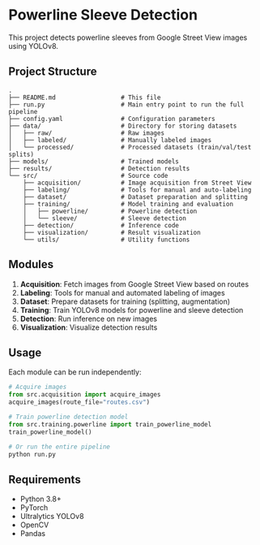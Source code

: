 # Powerline Sleeve Detection

This project detects powerline sleeves from Google Street View images using YOLOv8.

## Project Structure

```
.
├── README.md                  # This file
├── run.py                     # Main entry point to run the full pipeline
├── config.yaml                # Configuration parameters
├── data/                      # Directory for storing datasets
│   ├── raw/                   # Raw images
│   ├── labeled/               # Manually labeled images
│   └── processed/             # Processed datasets (train/val/test splits)
├── models/                    # Trained models
├── results/                   # Detection results
└── src/                       # Source code
    ├── acquisition/           # Image acquisition from Street View
    ├── labeling/              # Tools for manual and auto-labeling
    ├── dataset/               # Dataset preparation and splitting
    ├── training/              # Model training and evaluation
    │   ├── powerline/         # Powerline detection
    │   └── sleeve/            # Sleeve detection
    ├── detection/             # Inference code
    ├── visualization/         # Result visualization
    └── utils/                 # Utility functions
```

## Modules

1. **Acquisition**: Fetch images from Google Street View based on routes
2. **Labeling**: Tools for manual and automated labeling of images
3. **Dataset**: Prepare datasets for training (splitting, augmentation)
4. **Training**: Train YOLOv8 models for powerline and sleeve detection
5. **Detection**: Run inference on new images
6. **Visualization**: Visualize detection results

## Usage

Each module can be run independently:

```python
# Acquire images
from src.acquisition import acquire_images
acquire_images(route_file="routes.csv")

# Train powerline detection model
from src.training.powerline import train_powerline_model
train_powerline_model()

# Or run the entire pipeline
python run.py
```

## Requirements

- Python 3.8+
- PyTorch
- Ultralytics YOLOv8
- OpenCV
- Pandas 